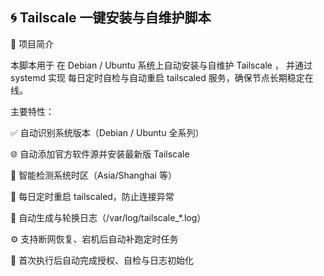 ## 🌀 Tailscale 一键安装与自维护脚本

📘 项目简介

本脚本用于 在 Debian / Ubuntu 系统上自动安装与自维护 Tailscale
，
并通过 systemd 实现 每日定时自检与自动重启 tailscaled 服务，确保节点长期稳定在线。

主要特性：

✅ 自动识别系统版本（Debian / Ubuntu 全系列）

🌐 自动添加官方软件源并安装最新版 Tailscale

🧠 智能检测系统时区（Asia/Shanghai 等）

🔁 每日定时重启 tailscaled，防止连接异常

🧾 自动生成与轮换日志（/var/log/tailscale_*.log）

⚙️ 支持断网恢复、宕机后自动补跑定时任务

🚀 首次执行后自动完成授权、自检与日志初始化
